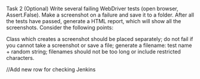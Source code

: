 Task 2 (Optional)
Write several failing WebDriver tests (open browser, Assert.False).
Make a screenshot on a failure and save it to a folder.
After all the tests have passed, generate a HTML report,
which will show all the screenshots. Consider the following points:

Class which creates a screenshot should be placed separately;
do not fail if you cannot take a screenshot or save a file;
generate a filename: test name + random string;
filenames should not be too long or include restricted characters.

//Add new row for checking Jenkins